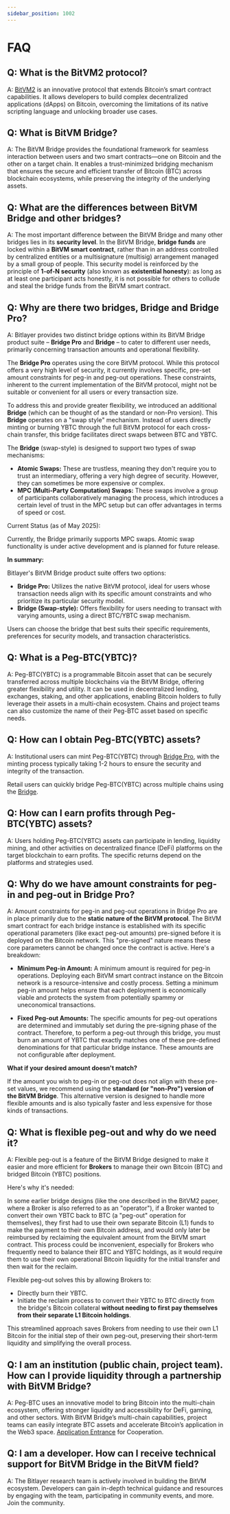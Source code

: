 ```yaml
---
sidebar_position: 1002
---
```


# FAQ

## Q: What is the BitVM2 protocol?
A: [BitVM2](https://bitvm.org/bitvm2) is an innovative protocol that extends Bitcoin’s smart contract capabilities.  It allows developers to build complex decentralized applications (dApps) on Bitcoin, overcoming the limitations of its native scripting language and unlocking broader use cases.

## Q: What is BitVM Bridge?
A: The BitVM Bridge provides the foundational framework for seamless interaction between users and two smart contracts—one on Bitcoin and the other on a target chain. It enables a trust-minimized bridging mechanism that ensures the secure and efficient transfer of Bitcoin (BTC) across blockchain ecosystems, while preserving the integrity of the underlying assets.


## Q: What are the differences between BitVM Bridge and other bridges?

A: The most important difference between the BitVM Bridge and many other bridges lies in its **security level**. In the BitVM Bridge, **bridge funds** are locked within a **BitVM smart contract**, rather than in an address controlled by centralized entities or a multisignature (multisig) arrangement managed by a small group of people. This security model is reinforced by the principle of **1-of-N security** (also known as **existential honesty**): as long as at least one participant acts honestly, it is not possible for others to collude and steal the bridge funds from the BitVM smart contract.

## Q: Why are there two bridges, Bridge and Bridge Pro?

A: Bitlayer provides two distinct bridge options within its BitVM Bridge product suite – **Bridge Pro** and **Bridge** – to cater to different user needs, primarily concerning transaction amounts and operational flexibility.

The **Bridge Pro** operates using the core BitVM protocol. While this protocol offers a very high level of security, it currently involves specific, pre-set amount constraints for peg-in and peg-out operations. These constraints, inherent to the current implementation of the BitVM protocol, might not be suitable or convenient for all users or every transaction size.

To address this and provide greater flexibility, we introduced an additional **Bridge** (which can be thought of as the standard or non-Pro version). This **Bridge** operates on a "swap style" mechanism. Instead of users directly minting or burning YBTC through the full BitVM protocol for each cross-chain transfer, this bridge facilitates direct swaps between BTC and YBTC.

The **Bridge** (swap-style) is designed to support two types of swap mechanisms:

- **Atomic Swaps:** These are trustless, meaning they don't require you to trust an intermediary, offering a very high degree of security. However, they can sometimes be more expensive or complex.
- **MPC (Multi-Party Computation) Swaps:** These swaps involve a group of participants collaboratively managing the process, which introduces a certain level of trust in the MPC setup but can offer advantages in terms of speed or cost.

Current Status (as of May 2025):

Currently, the Bridge primarily supports MPC swaps. Atomic swap functionality is under active development and is planned for future release.

**In summary:**

Bitlayer's BitVM Bridge product suite offers two options:

- **Bridge Pro:** Utilizes the native BitVM protocol, ideal for users whose transaction needs align with its specific amount constraints and who prioritize its particular security model.
- **Bridge (Swap-style):** Offers flexibility for users needing to transact with varying amounts, using a direct BTC/YBTC swap mechanism.

Users can choose the bridge that best suits their specific requirements, preferences for security models, and transaction characteristics.


## Q: What is a Peg-BTC(YBTC)?
A: Peg-BTC(YBTC) is a programmable Bitcoin asset that can be securely transferred across multiple blockchains via the BitVM Bridge, offering greater flexibility and utility. It can be used in decentralized lending, exchanges, staking, and other applications, enabling Bitcoin holders to fully leverage their assets in a multi-chain ecosystem. Chains and project teams can also customize the name of their Peg-BTC asset based on specific needs.

## Q: How can I obtain Peg-BTC(YBTC) assets?
A: Institutional users can mint Peg-BTC(YBTC) through <a href='https://bitvmbridge.bitlayer.org/bridge-pro/mint' target='_blank' >Bridge Pro</a>, with the minting process typically taking 1-2 hours to ensure the security and integrity of the transaction.

Retail users can quickly bridge Peg-BTC(YBTC) across multiple chains using the <a href='https://bitvmbridge.bitlayer.org/bridge' target='_blank' >Bridge</a>.

## Q: How can I earn profits through Peg-BTC(YBTC) assets?
A: Users holding Peg-BTC(YBTC) assets can participate in lending, liquidity mining, and other activities on decentralized finance (DeFi) platforms on the target blockchain to earn profits. The specific returns depend on the platforms and strategies used.



## Q: Why do we have amount constraints for peg-in and peg-out in Bridge Pro?

A: Amount constraints for peg-in and peg-out operations in Bridge Pro are in place primarily due to the **static nature of the BitVM protocol**. The BitVM smart contract for each bridge instance is established with its specific operational parameters (like exact peg-out amounts) pre-signed before it is deployed on the Bitcoin network. This "pre-signed" nature means these core parameters cannot be changed once the contract is active. Here's a breakdown:

- **Minimum Peg-in Amount:** A minimum amount is required for peg-in operations. Deploying each BitVM smart contract instance on the Bitcoin network is a resource-intensive and costly process. Setting a minimum peg-in amount helps ensure that each deployment is economically viable and protects the system from potentially spammy or uneconomical transactions.

- **Fixed Peg-out Amounts:** The specific amounts for peg-out operations are determined and immutably set during the pre-signing phase of the contract. Therefore, to perform a peg-out through this bridge, you must burn an amount of YBTC that exactly matches one of these pre-defined denominations for that particular bridge instance. These amounts are not configurable after deployment.

**What if your desired amount doesn't match?**

If the amount you wish to peg-in or peg-out does not align with these pre-set values, we recommend using the **standard (or "non-Pro") version of the BitVM Bridge**. This alternative version is designed to handle more flexible amounts and is also typically faster and less expensive for those kinds of transactions.

## Q: What is flexible peg-out and why do we need it?

A: Flexible peg-out is a feature of the BitVM Bridge designed to make it easier and more efficient for **Brokers** to manage their own Bitcoin (BTC) and bridged Bitcoin (YBTC) positions.

Here's why it's needed:

In some earlier bridge designs (like the one described in the BitVM2 paper, where a Broker is also referred to as an "operator"), if a Broker wanted to convert their own YBTC back to BTC (a "peg-out" operation for themselves), they first had to use their own separate Bitcoin (L1) funds to make the payment to their own Bitcoin address, and would only later be reimbursed by reclaiming the equivalent amount from the BitVM smart contract. This process could be inconvenient, especially for Brokers who frequently need to balance their BTC and YBTC holdings, as it would require them to use their own operational Bitcoin liquidity for the initial transfer and then wait for the reclaim.

Flexible peg-out solves this by allowing Brokers to:

- Directly burn their YBTC.
- Initiate the reclaim process to convert their YBTC to BTC directly from the bridge's Bitcoin collateral **without needing to first pay themselves from their separate L1 Bitcoin holdings**.

This streamlined approach saves Brokers from needing to use their own L1 Bitcoin for the initial step of their own peg-out, preserving their short-term liquidity and simplifying the overall process.

## Q: I am an institution (public chain, project team). How can I provide liquidity through a partnership with BitVM Bridge?
A: Peg-BTC uses an innovative model to bring Bitcoin into the multi-chain ecosystem, offering stronger liquidity and accessibility for DeFi, gaming, and other sectors. With BitVM Bridge’s multi-chain capabilities, project teams can easily integrate BTC assets and accelerate Bitcoin’s application in the Web3 space. <a href='https://docs.bitlayer.org/docs/BitVMBridge/join-network' target='_blank' >Application Entrance</a> for Cooperation.

## Q: I am a developer. How can I receive technical support for BitVM Bridge in the BitVM field?
A: The Bitlayer research team is actively involved in building the BitVM ecosystem. Developers can gain in-depth technical guidance and resources by engaging with the team, participating in community events, and more. Join the community.